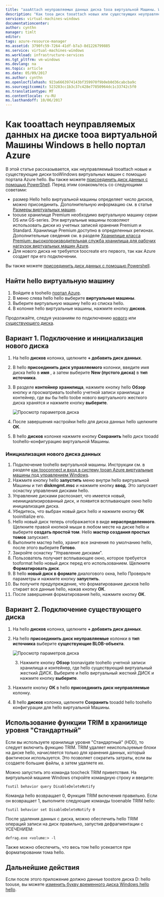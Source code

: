 ```yaml
---
title: "aaaAttach неуправляемых данных диска tooa виртуальной Машины. Windows Azure | Документы Microsoft"
description: "Как tooa диск tooattach новых или существующих неуправляемых данных виртуальной Машины Windows в Azure портала с помощью hello hello модели развертывания диспетчера ресурсов."
services: virtual-machines-windows
documentationcenter: 
author: cynthn
manager: timlt
editor: 
tags: azure-resource-manager
ms.assetid: 3790fc59-7264-41df-b7a3-8d1226799885
ms.service: virtual-machines-windows
ms.workload: infrastructure-services
ms.tgt_pltfrm: vm-windows
ms.devlang: na
ms.topic: article
ms.date: 05/09/2017
ms.author: cynthn
ms.openlocfilehash: 923a6663974143bf359970f9b0eb0d36cabcba9c
ms.sourcegitcommit: 523283cc1b3c37c428e77850964dc1c33742c5f0
ms.translationtype: MT
ms.contentlocale: ru-RU
ms.lasthandoff: 10/06/2017
---
```

# <a name="how-tooattach-an-unmanaged-data-disk-tooa-windows-vm-in-hello-azure-portal"></a>Как tooattach неуправляемых данных на диске tooa виртуальной Машины Windows в hello портал Azure

В этой статье рассказывается, как неуправляемый tooattach новые и существующие диски tooWindows виртуальных машин с помощью портала Azure hello. Вы также можете [присоединить диск данных с помощью PowerShell](./attach-disk-ps.md). Перед этим ознакомьтесь со следующими советами:

* размер Hello hello виртуальной машины определяет число дисков, можно присоединить. Дополнительную информацию см. в статье [Размеры виртуальных машин](sizes.md).
* toouse хранилище Premium необходимо виртуальную машину серии DS или GS-series. Эти виртуальные машины позволяют использовать диски из учетных записей хранения Premium и Standard. Хранилище Premium доступно в определенных регионах. Дополнительные сведения см. в разделе [Хранилище класса Premium: высокопроизводительная служба хранилища для рабочих нагрузок виртуальных машин Azure](../../storage/storage-premium-storage.md?toc=%2fazure%2fvirtual-machines%2fwindows%2ftoc.json).
* Для нового диска не требуется toocreate его первого, так как Azure создает при его подключении.


Вы также можете [присоединить диск данных с помощью Powershell](attach-disk-ps.md).


## <a name="find-hello-virtual-machine"></a>Найти hello виртуальную машину
1. Войдите в toohello [портал Azure](https://portal.azure.com/).
2. В меню слева hello hello выберите **виртуальные машины**.
3. Выберите виртуальную машину hello из списка hello.
4. В колонке hello виртуальные машины, нажмите кнопку **дисков**.
   
Продолжайте, следуя указаниям по подключению [нового](#option-1-attach-a-new-disk) или [существующего диска](#option-2-attach-an-existing-disk).

## <a name="option-1-attach-and-initialize-a-new-disk"></a>Вариант 1. Подключение и инициализация нового диска
1. На hello **дисков** колонка, щелкните **+ добавить диск данных**.
2. В hello **присоединить диск управляемого** колонки, введите имя диска hello в **имя** , а затем выберите **New (пустого диска)** в **тип источника**.
3. В разделе **контейнер хранилища**, нажмите кнопку hello **Обзор** кнопку и просматривать toohello учетной записи хранилища и контейнер, где вы бы hello toobe нового виртуального жесткого диска хранятся и нажмите кнопку **выберите**. 
  
   ![Просмотр параметров диска](./media/attach-disk-portal/attach-empty-unmanaged.png)
   
3. После завершения настройки hello для диска данных hello щелкните **ОК**.
4. В hello **дисков** колонке нажмите кнопку **Сохранить** hello диск tooadd toohello-конфигурацию виртуальной Машины.


### <a name="initialize-a-new-data-disk"></a>Инициализация нового диска данных

1. Подключение toohello виртуальной машины. Инструкции см. в разделе [как tooconnect и вход в систему tooan Azure виртуальные машины под управлением Windows](connect-logon.md?toc=%2fazure%2fvirtual-machines%2fwindows%2ftoc.json).
1. Нажмите кнопку hello **запустить** меню внутри hello виртуальной Машины и тип **diskmgmt.msc** и нажмите кнопку **ввод**. Это запускает оснастку управления дисками hello.
2. Управление дисками распознает, что имеется новый, неинициализированный диск, и появится всплывающее окно hello инициализация диска.
3. Убедитесь, что выбран новый диск hello и нажмите кнопку **ОК** tooinitialize его.
4. Hello новый диск теперь отображается в виде **нераспределенного**. Щелкните правой кнопкой мыши в любом месте на диске hello и выберите **создать простой том**. Hello **мастер создания простых томов** запускает.
5. Выполните мастер hello, хранит все значения по умолчанию hello, после этого выберите **Готово**.
6. Закройте оснастку "Управление дисками".
7. Пользователь получает всплывающее окно, которое требуется tooformat hello новый диск перед его использованием. Щелкните **Форматировать диск**.
8. В hello **новый диск в формате** диалогового окна, hello Проверьте параметры и нажмите кнопку **запустить**.
9. Вы получите предупреждение, что форматирование дисков hello стирает все данные hello, нажав кнопку **ОК**.
10. После завершения форматирования hello, нажмите кнопку **ОК**.


## <a name="option-2-attach-an-existing-disk"></a>Вариант 2. Подключение существующего диска
1. На hello **дисков** колонка, щелкните **+ добавить диск данных**.
2. На hello **присоединить диск неуправляемые** колонки в **тип источника** выберите **существующие BLOB-объекта**.

    ![Просмотр параметров диска](./media/attach-disk-portal/attach-existing-unmanaged.png)

    3. Нажмите кнопку **Обзор** toonavigate toohello учетной записи хранилища и контейнер, где hello существующий виртуальный жесткий ДИСК. Выберите и hello виртуальный жесткий ДИСК и нажмите кнопку **выберите**.
4. Нажмите кнопку **ОК** в hello **присоединить диск неуправляемые** колонку.
5. В hello **дисков** колонка, щелкните **Сохранить** tooadd hello toohello конфигурации для hello виртуальной Машины.
   


## <a name="use-trim-with-standard-storage"></a>Использование функции TRIM в хранилище уровня "Стандартный"

Если вы используете хранилище уровня "Стандартный" (HDD), то следует включить функцию TRIM. TRIM удаляет неиспользуемые блоки на диске hello, начисляется только для хранения данных, который фактически используется. Это позволяет сократить затраты, если вы создаете большие файлы, а затем удаляете их. 

Можно запустить это команда toocheck TRIM приветствия. На виртуальной машине Windows откройте командную строку и введите:

```
fsutil behavior query DisableDeleteNotify
```

Команда hello возвращает 0, Функция TRIM включения правильно. Если он возвращает 1, выполните следующие команды tooenable TRIM hello:
```
fsutil behavior set DisableDeleteNotify 0
```

После удаления данных с диска, можно обеспечить hello TRIM операций записи на диск правильно, запустив дефрагментации с УСЕЧЕНИЕМ:

```
defrag.exe <volume:> -l
```

Также можно обеспечить, что весь том hello усекается при форматировании тома hello.


## <a name="next-steps"></a>Дальнейшие действия
Если после этого приложение должно данные toostore диска D: hello toouse, вы можете [изменить букву временного диска Windows hello hello](change-drive-letter.md?toc=%2fazure%2fvirtual-machines%2fwindows%2fclassic%2ftoc.json).

